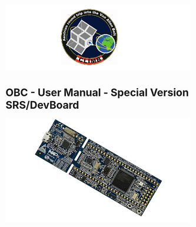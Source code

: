 ![](pic/climb.jpg)

#                     OBC - User Manual - Special Version SRS/DevBoard


![](pic/OM13085.jpg)


 
